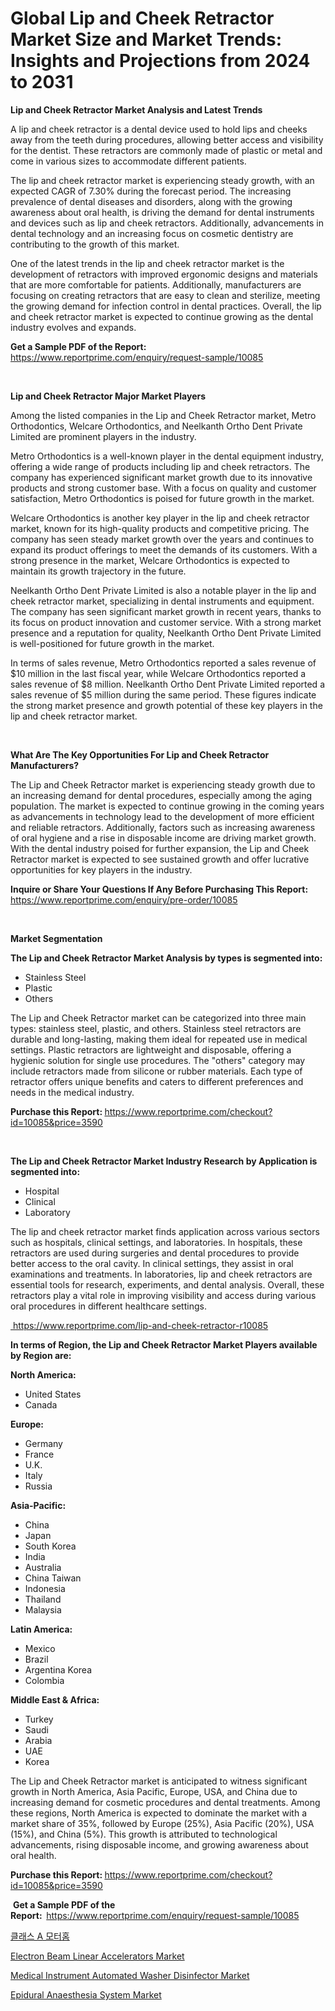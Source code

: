 <p><h1>Global Lip and Cheek Retractor Market Size and Market Trends: Insights and Projections from 2024 to 2031</h1></p><p><strong>Lip and Cheek Retractor Market Analysis and Latest Trends</strong></p>
<p><p>A lip and cheek retractor is a dental device used to hold lips and cheeks away from the teeth during procedures, allowing better access and visibility for the dentist. These retractors are commonly made of plastic or metal and come in various sizes to accommodate different patients.</p><p>The lip and cheek retractor market is experiencing steady growth, with an expected CAGR of 7.30% during the forecast period. The increasing prevalence of dental diseases and disorders, along with the growing awareness about oral health, is driving the demand for dental instruments and devices such as lip and cheek retractors. Additionally, advancements in dental technology and an increasing focus on cosmetic dentistry are contributing to the growth of this market.</p><p>One of the latest trends in the lip and cheek retractor market is the development of retractors with improved ergonomic designs and materials that are more comfortable for patients. Additionally, manufacturers are focusing on creating retractors that are easy to clean and sterilize, meeting the growing demand for infection control in dental practices. Overall, the lip and cheek retractor market is expected to continue growing as the dental industry evolves and expands.</p></p>
<p><strong>Get a Sample PDF of the Report:&nbsp;</strong> <a href="https://www.reportprime.com/enquiry/request-sample/10085">https://www.reportprime.com/enquiry/request-sample/10085</a></p>
<p>&nbsp;</p>
<p><strong>Lip and Cheek Retractor Major Market Players</strong></p>
<p><p>Among the listed companies in the Lip and Cheek Retractor market, Metro Orthodontics, Welcare Orthodontics, and Neelkanth Ortho Dent Private Limited are prominent players in the industry.</p><p>Metro Orthodontics is a well-known player in the dental equipment industry, offering a wide range of products including lip and cheek retractors. The company has experienced significant market growth due to its innovative products and strong customer base. With a focus on quality and customer satisfaction, Metro Orthodontics is poised for future growth in the market.</p><p>Welcare Orthodontics is another key player in the lip and cheek retractor market, known for its high-quality products and competitive pricing. The company has seen steady market growth over the years and continues to expand its product offerings to meet the demands of its customers. With a strong presence in the market, Welcare Orthodontics is expected to maintain its growth trajectory in the future.</p><p>Neelkanth Ortho Dent Private Limited is also a notable player in the lip and cheek retractor market, specializing in dental instruments and equipment. The company has seen significant market growth in recent years, thanks to its focus on product innovation and customer service. With a strong market presence and a reputation for quality, Neelkanth Ortho Dent Private Limited is well-positioned for future growth in the market.</p><p>In terms of sales revenue, Metro Orthodontics reported a sales revenue of $10 million in the last fiscal year, while Welcare Orthodontics reported a sales revenue of $8 million. Neelkanth Ortho Dent Private Limited reported a sales revenue of $5 million during the same period. These figures indicate the strong market presence and growth potential of these key players in the lip and cheek retractor market.</p></p>
<p>&nbsp;</p>
<p><strong>What Are The Key Opportunities For Lip and Cheek Retractor Manufacturers?</strong></p>
<p><p>The Lip and Cheek Retractor market is experiencing steady growth due to an increasing demand for dental procedures, especially among the aging population. The market is expected to continue growing in the coming years as advancements in technology lead to the development of more efficient and reliable retractors. Additionally, factors such as increasing awareness of oral hygiene and a rise in disposable income are driving market growth. With the dental industry poised for further expansion, the Lip and Cheek Retractor market is expected to see sustained growth and offer lucrative opportunities for key players in the industry.</p></p>
<p><strong>Inquire or Share Your Questions If Any Before Purchasing This Report:</strong> <a href="https://www.reportprime.com/enquiry/pre-order/10085">https://www.reportprime.com/enquiry/pre-order/10085</a></p>
<p>&nbsp;</p>
<p><strong>Market Segmentation</strong></p>
<p><strong>The Lip and Cheek Retractor Market Analysis by types is segmented into:</strong></p>
<p><ul><li>Stainless Steel</li><li>Plastic</li><li>Others</li></ul></p>
<p><p>The Lip and Cheek Retractor market can be categorized into three main types: stainless steel, plastic, and others. Stainless steel retractors are durable and long-lasting, making them ideal for repeated use in medical settings. Plastic retractors are lightweight and disposable, offering a hygienic solution for single use procedures. The "others" category may include retractors made from silicone or rubber materials. Each type of retractor offers unique benefits and caters to different preferences and needs in the medical industry.</p></p>
<p><strong>Purchase this Report:&nbsp;</strong><a href="https://www.reportprime.com/checkout?id=10085&price=3590">https://www.reportprime.com/checkout?id=10085&price=3590</a></p>
<p>&nbsp;</p>
<p><strong>The Lip and Cheek Retractor Market Industry Research by Application is segmented into:</strong></p>
<p><ul><li>Hospital</li><li>Clinical</li><li>Laboratory</li></ul></p>
<p><p>The lip and cheek retractor market finds application across various sectors such as hospitals, clinical settings, and laboratories. In hospitals, these retractors are used during surgeries and dental procedures to provide better access to the oral cavity. In clinical settings, they assist in oral examinations and treatments. In laboratories, lip and cheek retractors are essential tools for research, experiments, and dental analysis. Overall, these retractors play a vital role in improving visibility and access during various oral procedures in different healthcare settings.</p></p>
<p><a href="https://www.reportprime.com/lip-and-cheek-retractor-r10085">&nbsp;https://www.reportprime.com/lip-and-cheek-retractor-r10085</a></p>
<p><strong>In terms of Region, the Lip and Cheek Retractor Market Players available by Region are:</strong></p>
<p>
    <p> <strong> North America: </strong>
        <ul>
            <li>United States</li>
            <li>Canada</li>
        </ul>
        </p> 
    <p> <strong> Europe: </strong>
        <ul>
            <li>Germany</li>
            <li>France</li>
            <li>U.K.</li>
            <li>Italy</li>
            <li>Russia</li>
        </ul>
        </p> 
    <p> <strong> Asia-Pacific: </strong>
        <ul>
            <li>China</li>
            <li>Japan</li>
            <li>South Korea</li>
            <li>India</li>
            <li>Australia</li>
            <li>China Taiwan</li>
            <li>Indonesia</li>
            <li>Thailand</li>
            <li>Malaysia</li>
        </ul>
        </p> 
    <p> <strong> Latin America: </strong>
        <ul>
            <li>Mexico</li>
            <li>Brazil</li>
            <li>Argentina Korea</li>
            <li>Colombia</li>
        </ul>
        </p> 
    <p> <strong> Middle East & Africa: </strong>
        <ul>
            <li>Turkey</li>
            <li>Saudi</li>
            <li>Arabia</li>
            <li>UAE</li>
            <li>Korea</li>
        </ul>
    </p>
    </p>
<p><p>The Lip and Cheek Retractor market is anticipated to witness significant growth in North America, Asia Pacific, Europe, USA, and China due to increasing demand for cosmetic procedures and dental treatments. Among these regions, North America is expected to dominate the market with a market share of 35%, followed by Europe (25%), Asia Pacific (20%), USA (15%), and China (5%). This growth is attributed to technological advancements, rising disposable income, and growing awareness about oral health.</p></p>
<p><strong>Purchase this Report: </strong><a href="https://www.reportprime.com/checkout?id=10085&price=3590">https://www.reportprime.com/checkout?id=10085&price=3590</a></p>
<p>&nbsp;<strong>Get a Sample PDF of the Report:&nbsp;&nbsp;</strong><a href="https://www.reportprime.com/enquiry/request-sample/10085">https://www.reportprime.com/enquiry/request-sample/10085</a></p>
<p><strong></strong></p>
<p><p><a href="https://github.com/LanceOlsotn8978/Market-Research-Report-List-1/blob/main/237212421668.md">클래스 A 모터홈</a></p><p><a href="https://github.com/peachesmcdowel1/Market-Research-Report-List-2/blob/main/electron-beam-linear-accelerators-market.md">Electron Beam Linear Accelerators Market</a></p><p><a href="https://github.com/redneck06/Market-Research-Report-List-2/blob/main/medical-instrument-automated-washer-disinfector-market.md">Medical Instrument Automated Washer Disinfector Market</a></p><p><a href="https://github.com/nicoletavirag/Market-Research-Report-List-2/blob/main/epidural-anaesthesia-system-market.md">Epidural Anaesthesia System Market</a></p></p>